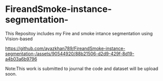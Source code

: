 # FireandSmoke-instance-segmentation-
This Repositoy includes my Fire and smoke intance segmentation using Vision-based




https://github.com/ayazkhan789/FireandSmoke-instance-segmentation-/assets/90544920/88b21506-d2d9-429f-8d19-a4b03a6b9796

Note:This work is submitted to journal the code and dataset will be upload soon.
